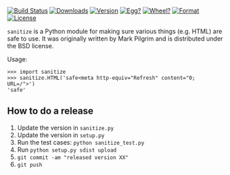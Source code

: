 [![Build Status](https://secure.travis-ci.org/Alir3z4/python-sanitize.png)](http://travis-ci.org/Alir3z4/python-sanitize)
[![Downloads](https://pypip.in/d/sanitize/badge.png)](https://pypi.python.org/pypi/sanitize/)
[![Version](https://pypip.in/v/sanitize/badge.png)](https://pypi.python.org/pypi/sanitize/)
[![Egg?](https://pypip.in/egg/sanitize/badge.png)](https://pypi.python.org/pypi/sanitize/)
[![Wheel?](https://pypip.in/wheel/sanitize/badge.png)](https://pypi.python.org/pypi/sanitize/)
[![Format](https://pypip.in/format/sanitize/badge.png)](https://pypi.python.org/pypi/sanitize/)
[![License](https://pypip.in/license/sanitize/badge.png)](https://pypi.python.org/pypi/sanitize/)

`sanitize` is a Python module for making sure various things (e.g. HTML) are safe to use. It was originally written by Mark Pilgrim and is distributed under the BSD license.

Usage:

    >>> import sanitize
	>>> sanitize.HTML('safe<meta http-equiv="Refresh" content="0; URL=/">')
	'safe'

## How to do a release

1. Update the version in `sanitize.py`
2. Update the version in `setup.py`
3. Run the test cases: `python sanitize_test.py`
4. Run `python setup.py sdist upload`
5. `git commit -am "released version XX"`
6. `git push`
